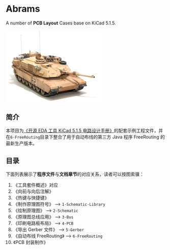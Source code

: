 # Abrams

A number of **PCB Layout** Cases base on KiCad 5.1.5.

![](./assets/logo.jpg)

## 简介

本项目为[《开源 EDA 工具 KiCad 5.1.5 电路设计手册》](https://uinika.gitee.io/electronics/KiCad.html)的配套示例工程文件，并在`6-FreeRouting`目录下整合了用于自动布线的第三方 Java 程序 FreeRouting 的最新生产版本。

## 目录

下面列表展示了**程序文件**与**文档章节**的对应关系，读者可以按图索骥：

1. 《工具套件概述》对应
2. 《向前与向后注解》
3. 《热键与快捷键》
4. 《制作原理图符号》 --> `1-Schematic-Library`
5. 《绘制原理图》 --> `2-Schematic`
6. 《原理图总线应用》 --> `3-Bus`
7. 《印刷电路板布局》 --> `4-PCB`
8. 《导出 Gerber 文件》 --> `5-Gerber`
9. 《自动布线 FreeRouting》 --> `6-FreeRouting`
10. 《PCB 封装制作》
